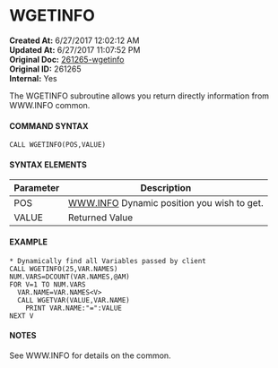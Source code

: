# WGETINFO

**Created At:** 6/27/2017 12:02:12 AM  
**Updated At:** 6/27/2017 11:07:52 PM  
**Original Doc:** [261265-wgetinfo](https://docs.zumasys.com/36617-trash/261265-wgetinfo)  
**Original ID:** 261265  
**Internal:** Yes  


The WGETINFO subroutine allows you return directly information from WWW.INFO common.

#### **COMMAND SYNTAX**

```
CALL WGETINFO(POS,VALUE)
```

#### **SYNTAX ELEMENTS**


| Parameter | Description |
| --- | --- |
| POS | [WWW.INFO](//WWW.INFO) Dynamic position you wish to get. |
| VALUE | Returned Value |


#### EXAMPLE

```
* Dynamically find all Variables passed by client
CALL WGETINFO(25,VAR.NAMES)
NUM.VARS=DCOUNT(VAR.NAMES,@AM)
FOR V=1 TO NUM.VARS
  VAR.NAME=VAR.NAMES<V>
  CALL WGETVAR(VALUE,VAR.NAME)
    PRINT VAR.NAME:"=":VALUE
NEXT V
```



#### **NOTES**

See WWW.INFO for details on the common.
